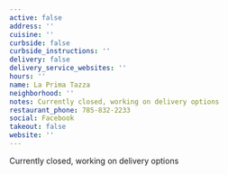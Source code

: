 ```yaml
---
active: false
address: ''
cuisine: ''
curbside: false
curbside_instructions: ''
delivery: false
delivery_service_websites: ''
hours: ''
name: La Prima Tazza
neighborhood: ''
notes: Currently closed, working on delivery options
restaurant_phone: 785-832-2233
social: Facebook
takeout: false
website: ''
---
```


Currently closed, working on delivery options